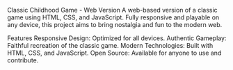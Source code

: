 Classic Childhood Game - Web Version
A web-based version of a classic game using HTML, CSS, and JavaScript. Fully responsive and playable on any device, this project aims to bring nostalgia and fun to the modern web.

Features
Responsive Design: Optimized for all devices.
Authentic Gameplay: Faithful recreation of the classic game.
Modern Technologies: Built with HTML, CSS, and JavaScript.
Open Source: Available for anyone to use and contribute.